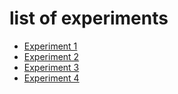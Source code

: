 # list of experiments

- [Experiment 1](experiment_1.md)
- [Experiment 2](experiment_2.md)
- [Experiment 3](experiment_3.md)
- [Experiment 4](experiment_4.md)